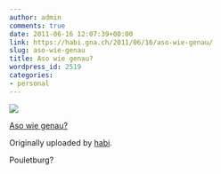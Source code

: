 ```yaml
---
author: admin
comments: true
date: 2011-06-16 12:07:39+00:00
link: https://habi.gna.ch/2011/06/16/aso-wie-genau/
slug: aso-wie-genau
title: Aso wie genau?
wordpress_id: 2519
categories:
- personal
---
```



 [![](http://farm6.static.flickr.com/5104/5838694851_e2ee69714e_m.jpg)](http://www.flickr.com/photos/habi/5838694851/)
   

 
  [Aso wie genau?](http://www.flickr.com/photos/habi/5838694851/)
    

  Originally uploaded by [habi](http://www.flickr.com/photos/habi/).
 



Pouletburg?
  

